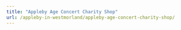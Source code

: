 ```yaml
---
title: "Appleby Age Concert Charity Shop"
url: /appleby-in-westmorland/appleby-age-concert-charity-shop/
---
```

